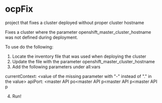 # ocpFix
project that fixes a cluster deployed without proper cluster hostname



Fixes a cluster where the parameter openshift_master_cluster_hostname was not defined during deployment.

To use do the following:

1. Locate the inventory file that was used when deploying the cluster
2. Update the file with the parameter openshift_master_cluster_hostname
3. Add the following parameters under all:vars

currentContext: <value of the missing parameter with "-" instead of "." in the value>
apiPort: <master API po<master API p<master API p<master API p<master API port>

4. Run!
